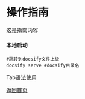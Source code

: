 # 操作指南

这是指南内容  

#### 本地启动

```shell
#跳转到docsify文件上级
docsify serve #docsify目录名
```


Tab语法使用

[返回首页](/)